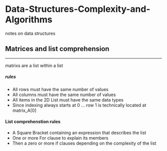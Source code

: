 # Data-Structures-Complexity-and-Algorithms
notes on data structures

## Matrices and list comprehension
___

matrixs are a list within a list

##### rules
- All rows must have the same number of values
- All columns must have the same number of values
- All items in the 2D List must have the same data types
- Since indexing always starts at 0 ... row 1 is technically located at matrix_A[0]


#### List comprehenstion rules
* A Square Bracket containing an expression that describes the list
* One or more For clause to explain its members
* Then a zero or more if clauses depending on the complexity of the list
